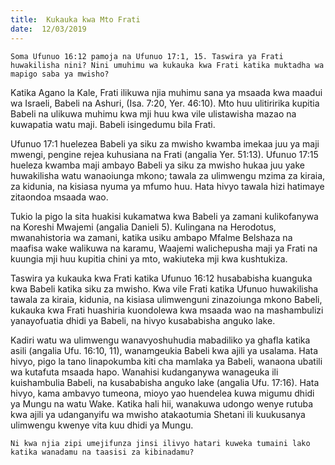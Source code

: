 ```yaml
---
title:  Kukauka kwa Mto Frati
date:  12/03/2019
---
```


`Soma Ufunuo 16:12 pamoja na Ufunuo 17:1, 15. Taswira ya Frati huwakilisha nini? Nini umuhimu wa kukauka kwa Frati katika muktadha wa mapigo saba ya mwisho?`

Katika Agano la Kale, Frati ilikuwa njia muhimu sana ya msaada kwa maadui wa Israeli, Babeli na Ashuri, (Isa. 7:20, Yer. 46:10). Mto huu ulitiririka kupitia Babeli na ulikuwa muhimu kwa mji huu kwa vile ulistawisha mazao na kuwapatia watu maji. Babeli isingedumu bila Frati.

Ufunuo 17:1 huelezea Babeli ya siku za mwisho kwamba imekaa juu ya maji mwengi, pengine rejea kuhusiana na Frati (angalia Yer. 51:13). Ufunuo 17:15 hueleza kwamba maji ambayo Babeli ya siku za mwisho hukaa juu yake huwakilisha watu wanaoiunga mkono; tawala za ulimwengu mzima za kiraia, za kidunia, na kisiasa nyuma ya mfumo huu. Hata hivyo tawala hizi hatimaye zitaondoa msaada wao.

Tukio la pigo la sita huakisi kukamatwa kwa Babeli ya zamani kulikofanywa na Koreshi Mwajemi (angalia Danieli 5). Kulingana na Herodotus, mwanahistoria wa zamani, katika usiku ambapo Mfalme Belshaza na maafisa wake walikuwa na karamu, Waajemi walichepusha maji ya Frati na kuungia mji huu kupitia chini ya mto, wakiuteka mji kwa kushtukiza.

Taswira ya kukauka kwa Frati katika Ufunuo 16:12 husababisha kuanguka kwa Babeli katika siku za mwisho. Kwa vile Frati katika Ufunuo huwakilisha tawala za kiraia, kidunia, na kisiasa ulimwenguni zinazoiunga mkono Babeli, kukauka kwa Frati huashiria kuondolewa kwa msaada wao na mashambulizi yanayofuatia dhidi ya Babeli, na hivyo kusababisha anguko lake.

Kadiri watu wa ulimwengu wanavyoshuhudia mabadiliko ya ghafla katika asili (angalia Ufu. 16:10, 11), wanamgeukia Babeli kwa ajili ya usalama. Hata hivyo, pigo la tano linapokumba kiti cha mamlaka ya Babeli, wanaona ubatili wa kutafuta msaada hapo. Wanahisi kudanganywa wanageuka ili kuishambulia Babeli, na kusababisha anguko lake (angalia Ufu. 17:16). Hata hivyo, kama ambavyo tumeona, mioyo yao huendelea kuwa migumu dhidi ya Mungu na watu Wake. Katika hali hii, wanakuwa udongo wenye rutuba kwa ajili ya udanganyifu wa mwisho atakaotumia Shetani ili kuukusanya ulimwengu kwenye vita kuu dhidi ya Mungu.

`Ni kwa njia zipi umejifunza jinsi ilivyo hatari kuweka tumaini lako katika wanadamu na taasisi za kibinadamu?`